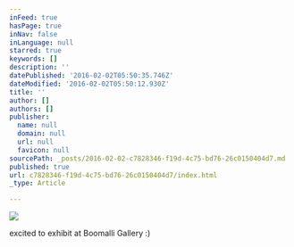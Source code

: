 ```yaml
---
inFeed: true
hasPage: true
inNav: false
inLanguage: null
starred: true
keywords: []
description: ''
datePublished: '2016-02-02T05:50:35.746Z'
dateModified: '2016-02-02T05:50:12.930Z'
title: ''
author: []
authors: []
publisher:
  name: null
  domain: null
  url: null
  favicon: null
sourcePath: _posts/2016-02-02-c7828346-f19d-4c75-bd76-26c0150404d7.md
published: true
url: c7828346-f19d-4c75-bd76-26c0150404d7/index.html
_type: Article

---
```

![](https://the-grid-user-content.s3-us-west-2.amazonaws.com/142d3e4b-7501-4887-95a9-74b27bb62c68.jpg)

excited to exhibit at Boomalli Gallery :)
